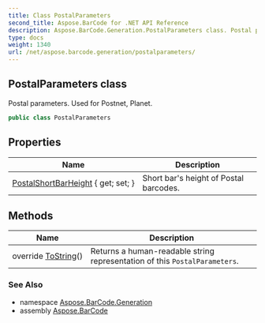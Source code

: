 ```yaml
---
title: Class PostalParameters
second_title: Aspose.BarCode for .NET API Reference
description: Aspose.BarCode.Generation.PostalParameters class. Postal parameters. Used for Postnet Planet
type: docs
weight: 1340
url: /net/aspose.barcode.generation/postalparameters/
---
```

## PostalParameters class

Postal parameters. Used for Postnet, Planet.

```csharp
public class PostalParameters
```

## Properties

| Name | Description |
| --- | --- |
| [PostalShortBarHeight](../../aspose.barcode.generation/postalparameters/postalshortbarheight/) { get; set; } | Short bar's height of Postal barcodes. |

## Methods

| Name | Description |
| --- | --- |
| override [ToString](../../aspose.barcode.generation/postalparameters/tostring/)() | Returns a human-readable string representation of this `PostalParameters`. |

### See Also

* namespace [Aspose.BarCode.Generation](../../aspose.barcode.generation/)
* assembly [Aspose.BarCode](../../)


